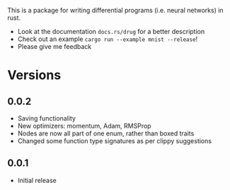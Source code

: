 This is a package for writing differential programs (i.e. neural networks) in
rust.

* Look at the documentation `docs.rs/drug` for a better description
* Check out an example `cargo run --example mnist --release`!
* Please give me feedback

# Versions

## 0.0.2
* Saving functionality
* New optimizers: momentum, Adam, RMSProp
* Nodes are now all part of one enum, rather than boxed traits
* Changed some function type signatures as per clippy suggestions

## 0.0.1
*  Initial release
